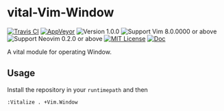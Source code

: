 vital-Vim-Window
==============================================================================
[![Travis CI](https://img.shields.io/travis/lambdalisue/vital-Vim-Window/master.svg?style=flat-square&label=Travis%20CI)](https://travis-ci.org/lambdalisue/vital-Vim-Window)
[![AppVeyor](https://img.shields.io/appveyor/ci/lambdalisue/vital-Vim-Window/master.svg?style=flat-square&label=AppVeyor)](https://ci.appveyor.com/project/lambdalisue/vital-Vim-Window/branch/master)
![Version 1.0.0](https://img.shields.io/badge/version-1.0.0-yellow.svg?style=flat-square)
![Support Vim 8.0.0000 or above](https://img.shields.io/badge/support-Vim%208.0.0000%20or%20above-yellowgreen.svg?style=flat-square)
![Support Neovim 0.2.0 or above](https://img.shields.io/badge/support-Neovim%200.2.0%20or%20above-yellowgreen.svg?style=flat-square)
[![MIT License](https://img.shields.io/badge/license-MIT-blue.svg?style=flat-square)](LICENSE.md)
[![Doc](https://img.shields.io/badge/doc-%3Ah%20Vim.Window-orange.svg?style=flat-square)](doc/Vital/Vim/Window.txt)

A vital module for operating Window.

Usage
-------------------------------------------------------------------------------

Install the repository in your `runtimepath` and then

```vim
:Vitalize . +Vim.Window
```
